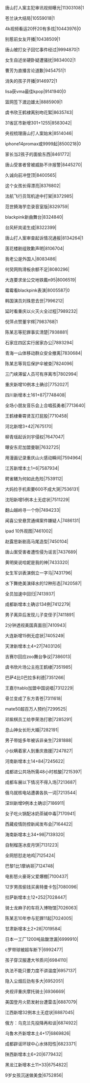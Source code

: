 唐山打人案主犯审讯视频曝光|11303108|1

苍兰诀大结局|10559018|1

4k视频看运20歼20有多炫|10443976|0

别惹前女友开播|10438509|1

唐山被打女子回忆事件经过|9994870|1

女生自述坐硬卧疑遭骚扰|9834002|1

曹芳为直播言论道歉|9454751|1

消失的孩子开播|9146972|1

lisa获vma最佳kpop|9141940|0

篮网签下渡边雄太|8885909|1

虞书欣王鹤棣离别吻花絮|8635743|

31省区市新增301+1255|8583042|

央视梳理唐山打人案始末|8514046|

iphone14promax或9999起|8500218|0

家长当2孩子的面偷东西|8461772|

唐山受害者曾被威胁不许报警|8445270|

久诚向前冲登顶|8400565|

这个女孩长得漂亮|8376802|

法航飞行员驾机途中打架|8372985|

范世錡海芋恋录音室版|8329759|

blackpink新曲舞台|8324840|

台风轩岚诺生成|8322399|

唐山打人案审查起诉情况通报|8134264|1

莲花楼剧组致歉声明|8106704|

我老公是外国人|8083486|

何炅网购滑板余额不足|8080296|

大连要求坐公交地铁戴n95|8006519|

霉霉看blackpink表演|8005587|0

韩国演员刘珠恩去世|7996212|

延时看重庆以火灭火全过程|7989232|

倪萍点赞董宇辉|7983768|1

陈某志等犯罪事实清楚|7938881|

石家庄四区实行居家办公|7893294|

青海一山体移动群众安全撤离|7830684|

陈某志等背后保护伞被查|7824096|

三门峡滞留人员可有序离市|7802994|

重庆新增10例本土确诊|7752027|

四川新增本土161+87|7748408|

全场小朋友音乐会上合唱孤勇者|7713640|

王鹤棣秦霄贤互打屁股|7710458|

河北新增3+42|7675170|

柳青瑶起诉刘宇侵权|7647047|

曝安东尼加盟曼联|7632725|

用漫画记录重庆山火感动瞬间|7594964|

江苏新增本土1+6|7587934|

鳄雀鳝为何如此危险|7539112|

大妈捡手机索要600不成大哭|7536131|

沈阳新增5例本土无症状|7511229|

翻山越岭寻一个你|7494233|

闻喜公安悬赏通缉案件嫌疑人|7486131|

ipad 10外观图|7461002|

赵露思新剧高马尾造型|7450104|

唐山案受害者遭性侵为谣言|7437689|

黄明昊说哈妮是我的神|7433320|

女生军训表演倒立一字马|7431796|

水下舞绝美演绎水的12种形态|7420587|

全员加速中回归|7413937|

成都新增本土确诊134例|7412279|

男子离异后发现儿子变侄子|7411891|

2分钟透视美国真面目|7410943|

大连新增15例无症状|7405249|

天津新增本土4+27|7403126|

吉赛尔回应zoo舞台争议|7386013|

虞书欣片场公主抱王鹤棣|7351985|

巴萨4比0巴拉多利德|7351266|

王嘉尔tablo加盟中国说唱|7312229|

骨兰变成了东方青苍|7311618|

mate50超百万人预约|7299525|

邓紫棋员工给李荣浩打歌|7285291|

息山神女长珩大婚|7282191|

男子带娃多年被诉非亲生|7281888|

小伙瞒着家人到重庆救援|7247827|

河南新增本土14+84|7245622|

成都进公共场所需48小时核酸|7215397|

成都车展以下情况不得入场|7213687|

俄乌就核电站遭袭各执一词|7213544|

深圳新增9例本土确诊|7186911|

女子吃火锅配冰奶茶碱中毒|7170941|

西藏疫情防控新闻发布会|7164422|

海南新增本土34+98|7139320|

自制榴莲冰皮月饼|7131223|

全网怒怼走地鸡|7125424|

巴黎1比1摩纳哥|7124748|

电影怒火豪哥父爱爆棚|7100437|

12岁男孩偷钱买奥特曼卡包|7080096|

拉萨新增本土12+252|7028447|

骑士龙麻子的车将入博物馆|7026063|

陈某志10年参与犯罪11起|7024005|

甘肃新增本土2+28|7019584|

日本一工厂1200吨盐酸泄漏|6999910|

c罗带球被超车断下|6992477|

孩子穿汉服遭大爷质问|6984110|

执法不能只要力度不讲温度|6957137|

隐入尘烟后劲有多大|6952051|

央视评重庆摩托骑士|6936669|

美国登月火箭发射台遭雷击|6887079|

江西新增32例本土无症状|6887045|

俄方：乌克兰先投降再和谈|6874922|

乌鲁木齐新增本土4+17|6869826|

成都辟谣环球中心水体阳性|6823371|

陕西新增本土6+20|6779432|

黑龙江新增本土11+33|6754822|

9岁女孩沉迷做美食|6752856|

